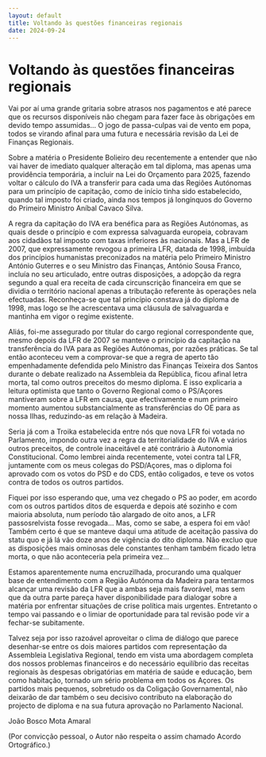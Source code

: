 ```yaml
---
layout: default
title: Voltando às questões financeiras regionais
date: 2024-09-24
---
```

# Voltando às questões financeiras regionais

Vai por aí uma grande gritaria sobre atrasos nos pagamentos e até parece que os recursos disponíveis não chegam para fazer face às obrigações em devido tempo assumidas... O jogo de passa-culpas vai de vento em popa, todos se virando afinal para uma futura e necessária revisão da Lei de Finanças Regionais. 


Sobre a matéria o Presidente Bolieiro deu recentemente a entender que não vai haver de imediato qualquer alteração em tal diploma, mas apenas uma providência temporária, a incluir na Lei do Orçamento para 2025, fazendo voltar o cálculo do IVA a transferir para cada uma das Regiões Autónomas para um princípio de capitação, como de início tinha sido estabelecido, quando tal imposto foi criado, ainda nos tempos já longínquos do Governo do Primeiro Ministro Aníbal Cavaco Silva.  


A regra da capitação do IVA era benéfica para as Regiões Autónomas, as quais desde o princípio e com expressa salvaguarda europeia, cobravam aos cidadãos tal imposto com taxas inferiores às nacionais. Mas a LFR de 2007, que expressamente revogou a primeira LFR, datada de 1998, imbuída dos princípios humanistas preconizados na matéria pelo Primeiro Ministro António Guterres e o seu Ministro das Finanças, António Sousa Franco, incluía no seu articulado, entre outras disposições, a adopção da regra segundo a qual era receita de cada circunscrição financeira em que se dividia o território nacional apenas a tributação referente às operações nela efectuadas. Reconheça-se que tal princípio constava já do diploma de 1998, mas logo se lhe acrescentava uma cláusula de salvaguarda e mantinha em vigor o regime existente. 


Aliás, foi-me assegurado por titular do cargo regional correspondente que, mesmo depois da LFR de 2007 se manteve o princípio da capitação na transferência do IVA para as Regiões  Autónomas, por razões práticas. Se tal então aconteceu vem a comprovar-se que a regra de aperto tão empenhadamente defendida pelo Ministro das Finanças Teixeira dos Santos durante o debate realizado na Assembleia da República, ficou afinal letra morta, tal como outros preceitos do mesmo diploma. E isso explicaria a leitura optimista que tanto o Governo Regional como o PS/Açores mantiveram sobre a LFR em causa, que efectivamente e num primeiro momento aumentou substancialmente as transferências do OE para as nossa Ilhas, reduzindo-as em relação à Madeira. 


Seria já com a Troika estabelecida entre nós que nova LFR foi votada no Parlamento, impondo outra vez a regra da territorialidade do IVA e vários outros preceitos, de controle inaceitável e até contrário à Autonomia Constitucional.  Como lembrei ainda recentemente, votei contra tal LFR, juntamente com os meus colegas do PSD/Açores, mas o diploma foi aprovado com os votos do PSD e do CDS, então coligados, e teve os votos contra de todos os outros partidos. 


Fiquei por isso esperando que, uma vez chegado o PS ao poder, em acordo com os outros partidos ditos de esquerda e depois até sozinho e com maioria absoluta, num período tão alargado de oito anos, a LFR passosrelvista fosse revogada... Mas, como se sabe, a espera foi em vão! Também certo é que se manteve daqui uma atitude de aceitação passiva do statu quo e já lá vão doze anos de vigência do dito diploma. Não excluo que as disposições mais ominosas dele constantes tenham também ficado letra morta, o que não aconteceria pela primeira vez...  


Estamos aparentemente numa encruzilhada, procurando uma qualquer base de entendimento com a Região Autónoma da Madeira para tentarmos alcançar uma revisão da LFR que a ambas seja mais favorável, mas sem que da outra parte pareça haver disponibilidade para dialogar sobre a matéria por  enfrentar situações de crise política mais urgentes. Entretanto o tempo vai passando e o limiar de oportunidade para tal revisão pode vir a fechar-se subitamente. 


Talvez seja por isso razoável aproveitar o clima de diálogo que parece desenhar-se entre os dois maiores partidos com representação da Assembleia Legislativa Regional, tendo em vista uma abordagem completa dos nossos problemas financeiros e do necessário equilíbrio das receitas regionais às despesas obrigatórias em matéria de saúde e educação, bem como habitação, tornado um sério problema em todos os Açores. Os partidos mais pequenos, sobretudo os da Coligação Governamental, não deixarão de dar também o seu decisivo contributo na elaboração do projecto de diploma e na sua futura aprovação no Parlamento Nacional. 


 


João Bosco Mota Amaral 


(Por convicção pessoal, o Autor não respeita o assim chamado Acordo Ortográfico.)